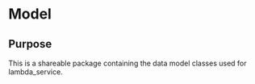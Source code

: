 Model
=====

Purpose
-------

This is a shareable package containing the data model classes used for lambda_service.